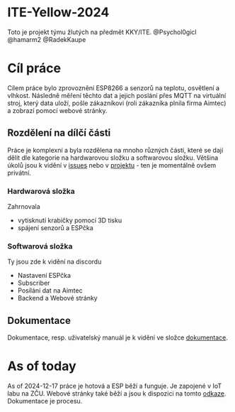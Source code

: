 # ITE-Yellow-2024
Toto je projekt týmu žlutých na předmět KKY/ITE.
@Psychol0gicl @hamarm2 @RadekKaupe
# Cíl práce
Cílem práce bylo zprovoznění ESP8266 a senzorů na teplotu, osvětlení a vlhkost.
Následně měření těchto dat a jejich poslání přes MQTT na virtuální stroj, který data uloží, pošle zákazníkovi (roli zákazníka plnila firma Aimtec) a zobrazí pomocí webové stránky.
## Rozdělení na dílčí části
Práce je komplexní a byla rozdělena na mnoho různých částí, které se dají dělit dle kategorie na hardwarovou složku a softwarovou složku. 
Většina úkolů jsou k vidění v [issues](https://github.com/RadekKaupe/ITE-Yellow-2024/issues) nebo v  [projektu](https://github.com/RadekKaupe/ITE-Yellow-2024/projects?query=is%3Aopen) - ten je momentálně ovšem privátní.
### Hardwarová složka
Zahrnovala
- vytisknutí krabičky pomocí 3D tisku
- spájení senzorů a ESPčka
### Softwarová složka
Ty jsou zde k vidění na discordu
- Nastavení ESPčka
- Subscriber
- Posílání dat na Aimtec
- Backend a Webové stránky
## Dokumentace
Dokumentace, resp. uživatelský manuál je k vidění ve složce [dokumentace](https://github.com/RadekKaupe/ITE-Yellow-2024/tree/main/dokumentace).
# As of today
As of 2024-12-17 práce je hotová a ESP běží a funguje. Je zapojené v IoT labu na ZČU. Webové stránky také běží a jsou k dispozici na tomto [odkaze](http://147.228.173.162:8881). Dokumentace je procesu.
